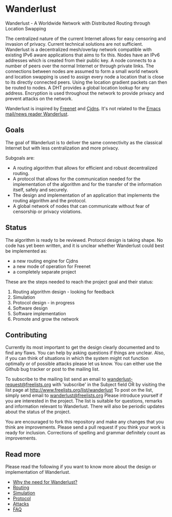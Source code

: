 # Wanderlust
Wanderlust - A Worldwide Network with Distributed Routing through Location Swapping

The centralized nature of the current Internet allows for easy censoring and invasion of privacy. Current technical solutions are not sufficient. Wanderlust is a decentralized mesh/overlay network compatible with existing IPv6 aware applications that aims to fix this. Nodes have an IPv6 addresses which is created from their public key. A node connects to a number of peers over the normal Internet or through private links. The connections between nodes are assumed to form a small world network and location swapping is used to assign every node a location that is close to its directly connected peers. Using the location gradient packets can then be routed to nodes. A DHT provides a global location lookup for any address. Encryption is used throughout the network to provide privacy and prevent attacks on the network.

Wanderlust is inspired by [Freenet][] and [Cjdns][]. It's not related to the [Emacs mail/news reader Wanderlust][emacs-wanderlust].

## Goals
The goal of Wanderlust is to deliver the same connectivity as the classical Internet but with less centralization and more privacy.

Subgoals are:

- A routing algorithm that allows for efficient and robust decentralized routing.
- A protocol that allows for the communication needed for the implementation of the algorithm and for the transfer of the information itself, safely and securely.
- The design and implementation of an application that implements the routing algorithm and the protocol.
- A global network of nodes that can communicate without fear of censorship or privacy violations.

## Status
The algorithm is ready to be reviewed. Protocol design is taking shape. No code has yet been written, and it is unclear whether Wanderlust could best be implemented as:

- a new routing engine for Cjdns
- a new mode of operation for Freenet
- a completely separate project

These are the steps needed to reach the project goal and their status:

1. Routing algorithm design - looking for feedback
2. Simulation
3. Protocol design - in progress
4. Software design
5. Software implementation
6. Promote and grow the network

## Contributing
Currently its most important to get the design clearly documented and to find any flaws. You can help by asking questions if things are unclear. Also, if you can think of situations in which the system might not function optimally or of possible attacks please let us know. You can either use the Github bug tracker or post to the mailing list.

To subscribe to the mailing list send an email to wanderlust-request@freelists.org with 'subscribe' in the Subject field OR by visiting the list page at http://www.freelists.org/list/wanderlust To post on the list, simply send email to wanderlust@freelists.org Please introduce yourself if you are interested in the project. The list is suitable for questions, remarks and information relevant to Wanderlust. There will also be periodic updates about the status of the project.

You are encouraged to fork this repository and make any changes that you think are improvements. Please send a pull request if you think your work is ready for inclusion. Corrections of spelling and grammar definitely count as improvements.

## Read more
Please read the following if you want to know more about the design or implementation of Wanderlust.

- [Why the need for Wanderlust?](doc/why-wanderlust.md)
- [Routing](doc/routing.md)
- [Simulation](doc/simulation.md)
- [Protocol](doc/protocol.md)
- [Attacks](doc/attacks.md)
- [FAQ](doc/faq.md)

[freenet]: https://freenetproject.org/ "Freenet, the free network"
[cjdns]: http://cjdns.info/ "CJDNS"
[emacs-wanderlust]: http://www.emacswiki.org/emacs/WanderLust "Wanderlust for Emacs"

